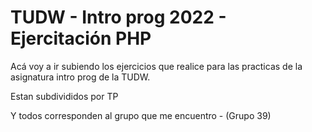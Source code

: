 # TUDW - Intro prog 2022 - Ejercitación PHP

Acá voy a ir subiendo los ejercicios que realice para las practicas de la asignatura intro prog de la TUDW.

Estan subdivididos por TP

Y todos corresponden al grupo que me encuentro - (Grupo 39)

